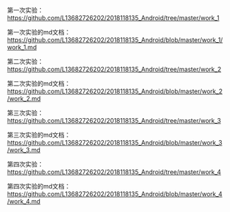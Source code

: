 第一次实验：https://github.com/L13682726202/2018118135_Android/tree/master/work_1

第一次实验的md文档：https://github.com/L13682726202/2018118135_Android/blob/master/work_1/work_1.md

第二次实验：https://github.com/L13682726202/2018118135_Android/tree/master/work_2

第二次实验的md文档：https://github.com/L13682726202/2018118135_Android/blob/master/work_2/work_2.md

第三次实验：https://github.com/L13682726202/2018118135_Android/tree/master/work_3

第三次实验的md文档：https://github.com/L13682726202/2018118135_Android/blob/master/work_3/work_3.md

第四次实验：https://github.com/L13682726202/2018118135_Android/tree/master/work_4

第四次实验的md文档：https://github.com/L13682726202/2018118135_Android/blob/master/work_4/work_4.md